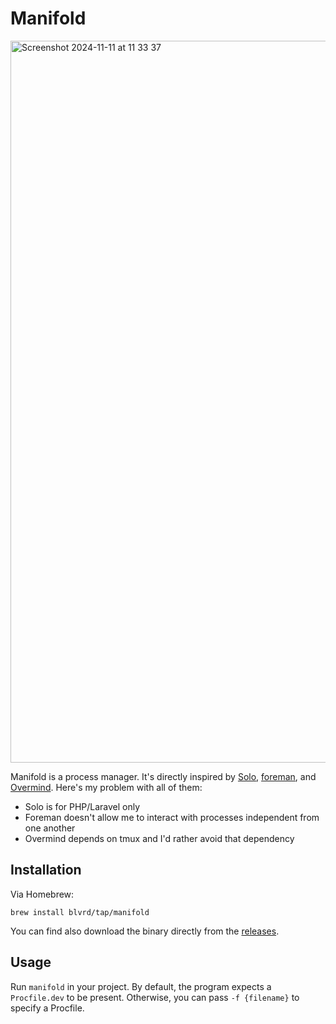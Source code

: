 # Manifold

<img width="1155" alt="Screenshot 2024-11-11 at 11 33 37" src="https://github.com/user-attachments/assets/738e3830-e9d3-406a-9044-8b3a5a1e5f44">

Manifold is a process manager. It's directly inspired by [Solo](https://github.com/aarondfrancis/solo), [foreman](https://github.com/ddollar/foreman?tab=readme-ov-file), and [Overmind](https://github.com/DarthSim/overmind). Here's my problem with all of them:

- Solo is for PHP/Laravel only
- Foreman doesn't allow me to interact with processes independent from one another
- Overmind depends on tmux and I'd rather avoid that dependency

## Installation

Via Homebrew:

```
brew install blvrd/tap/manifold
```

You can find also download the binary directly from the [releases](https://github.com/blvrd/manifold/releases).


## Usage

Run `manifold` in your project. By default, the program expects a `Procfile.dev` to be present. Otherwise, you can pass `-f {filename}` to specify a Procfile.
